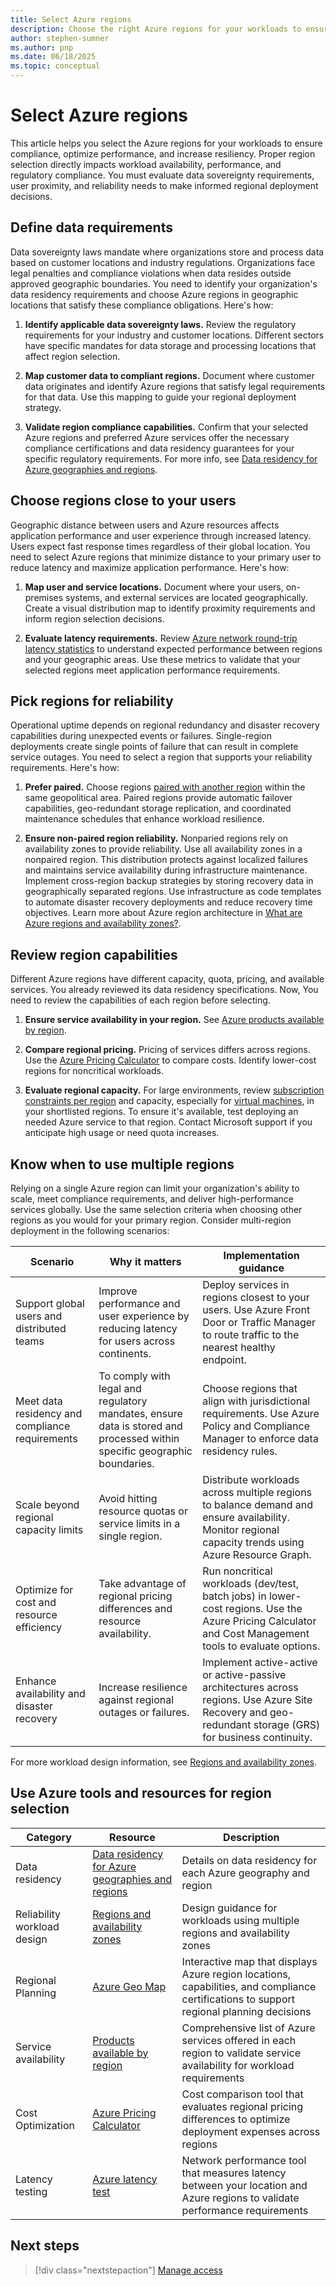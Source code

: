 ```yaml
---
title: Select Azure regions
description: Choose the right Azure regions for your workloads to ensure compliance, optimize performance, and increase resiliency.
author: stephen-sumner
ms.author: pnp
ms.date: 06/18/2025
ms.topic: conceptual
---
```


# Select Azure regions

This article helps you select the Azure regions for your workloads to ensure compliance, optimize performance, and increase resiliency. Proper region selection directly impacts workload availability, performance, and regulatory compliance. You must evaluate data sovereignty requirements, user proximity, and reliability needs to make informed regional deployment decisions.

## Define data requirements

Data sovereignty laws mandate where organizations store and process data based on customer locations and industry regulations. Organizations face legal penalties and compliance violations when data resides outside approved geographic boundaries. You need to identify your organization's data residency requirements and choose Azure regions in geographic locations that satisfy these compliance obligations. Here's how:

1. **Identify applicable data sovereignty laws.** Review the regulatory requirements for your industry and customer locations. Different sectors have specific mandates for data storage and processing locations that affect region selection.

1. **Map customer data to compliant regions.** Document where customer data originates and identify Azure regions that satisfy legal requirements for that data. Use this mapping to guide your regional deployment strategy.

1. **Validate region compliance capabilities.** Confirm that your selected Azure regions and preferred Azure services offer the necessary compliance certifications and data residency guarantees for your specific regulatory requirements. For more info, see [Data residency for Azure geographies and regions](https://azure.microsoft.com//explore/global-infrastructure/data-residency/).

## Choose regions close to your users

Geographic distance between users and Azure resources affects application performance and user experience through increased latency. Users expect fast response times regardless of their global location. You need to select Azure regions that minimize distance to your primary user to reduce latency and maximize application performance. Here's how:

1. **Map user and service locations.** Document where your users, on-premises systems, and external services are located geographically. Create a visual distribution map to identify proximity requirements and inform region selection decisions.

1. **Evaluate latency requirements.** Review [Azure network round-trip latency statistics](/azure/networking/azure-network-latency) to understand expected performance between regions and your geographic areas. Use these metrics to validate that your selected regions meet application performance requirements.

## Pick regions for reliability

Operational uptime depends on regional redundancy and disaster recovery capabilities during unexpected events or failures. Single-region deployments create single points of failure that can result in complete service outages. You need to select a region that supports your reliability requirements. Here's how:

1. **Prefer paired.** Choose regions [paired with another region](/azure/reliability/cross-region-replication-azure#azure-paired-regions) within the same geopolitical area. Paired regions provide automatic failover capabilities, geo-redundant storage replication, and coordinated maintenance schedules that enhance workload resilience.

1. **Ensure non-paired region reliability.** Nonparied regions rely on availability zones to provide reliability. Use all availability zones in a nonpaired region. This distribution protects against localized failures and maintains service availability during infrastructure maintenance. Implement cross-region backup strategies by storing recovery data in geographically separated regions. Use infrastructure as code templates to automate disaster recovery deployments and reduce recovery time objectives. Learn more about Azure region architecture in [What are Azure regions and availability zones?](/azure/reliability/availability-zones-overview).

## Review region capabilities

Different Azure regions have different capacity, quota, pricing, and available services. You already reviewed its data residency specifications. Now, You need to review the capabilities of each region before selecting.

1. **Ensure service availability in your region.** See [Azure products available by region](https://azure.microsoft.com/explore/global-infrastructure/products-by-region/).

1. **Compare regional pricing.** Pricing of services differs across regions. Use the [Azure Pricing Calculator](https://azure.microsoft.com/pricing/calculator/) to compare costs. Identify lower-cost regions for noncritical workloads.

1. **Evaluate regional capacity.** For large environments, review [subscription constraints per region](/azure/azure-resource-manager/management/azure-subscription-service-limits) and capacity, especially for [virtual machines](/azure/virtual-machines/capacity-reservation-overview), in your shortlisted regions. To ensure it's available, test deploying an needed Azure service to that region. Contact Microsoft support if you anticipate high usage or need quota increases.

## Know when to use multiple regions

Relying on a single Azure region can limit your organization's ability to scale, meet compliance requirements, and deliver high-performance services globally. Use the same selection criteria when choosing other regions as you would for your primary region. Consider multi-region deployment in the following scenarios:

| Scenario | Why it matters | Implementation guidance |
|----------|----------------|------------------------|
| Support global users and distributed teams | Improve performance and user experience by reducing latency for users across continents. | Deploy services in regions closest to your users. Use Azure Front Door or Traffic Manager to route traffic to the nearest healthy endpoint. |
| Meet data residency and compliance requirements | To comply with legal and regulatory mandates, ensure data is stored and processed within specific geographic boundaries. | Choose regions that align with jurisdictional requirements. Use Azure Policy and Compliance Manager to enforce data residency rules. |
| Scale beyond regional capacity limits | Avoid hitting resource quotas or service limits in a single region. | Distribute workloads across multiple regions to balance demand and ensure availability. Monitor regional capacity trends using Azure Resource Graph. |
| Optimize for cost and resource efficiency | Take advantage of regional pricing differences and resource availability. | Run noncritical workloads (dev/test, batch jobs) in lower-cost regions. Use the Azure Pricing Calculator and Cost Management tools to evaluate options. |
| Enhance availability and disaster recovery | Increase resilience against regional outages or failures. | Implement active-active or active-passive architectures across regions. Use Azure Site Recovery and geo-redundant storage (GRS) for business continuity. |

For more workload design information, see [Regions and availability zones](/azure/well-architected/reliability/regions-availability-zones).

## Use Azure tools and resources for region selection

| Category | Resource | Description |
|----------|------|-------------|
| Data residency | [Data residency for Azure geographies and regions](https://azure.microsoft.com//explore/global-infrastructure/data-residency/) | Details on data residency for each Azure geography and region |
| Reliability workload design | [Regions and availability zones](/azure/well-architected/reliability/regions-availability-zones) | Design guidance for workloads using multiple regions and availability zones |
| Regional Planning | [Azure Geo Map](https://azure.microsoft.com/global-infrastructure/geographies/) | Interactive map that displays Azure region locations, capabilities, and compliance certifications to support regional planning decisions |
| Service availability | [Products available by region](https://azure.microsoft.com/global-infrastructure/services/) | Comprehensive list of Azure services offered in each region to validate service availability for workload requirements |
| Cost Optimization | [Azure Pricing Calculator](https://azure.microsoft.com/pricing/calculator/) | Cost comparison tool that evaluates regional pricing differences to optimize deployment expenses across regions |
| Latency testing | [Azure latency test](https://www.azurespeed.com/Azure/Latency) | Network performance tool that measures latency between your location and Azure regions to validate performance requirements |

## Next steps

> [!div class="nextstepaction"]
> [Manage access](./manage-access.md)
